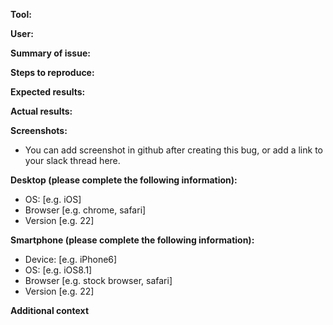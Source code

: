 **Tool:**

**User:**

**Summary of issue:**

**Steps to reproduce:**

**Expected results:**

**Actual results:**

**Screenshots:**
- You can add screenshot in github after creating this bug, or add a link to your slack thread here.

**Desktop (please complete the following information):**
 - OS: [e.g. iOS]
 - Browser [e.g. chrome, safari]
 - Version [e.g. 22]

**Smartphone (please complete the following information):**
 - Device: [e.g. iPhone6]
 - OS: [e.g. iOS8.1]
 - Browser [e.g. stock browser, safari]
 - Version [e.g. 22]

**Additional context**
